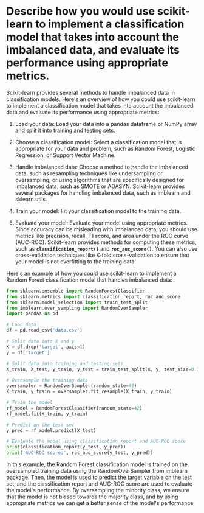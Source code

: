# Describe how you would use scikit-learn to implement a classification model that takes into account the imbalanced data, and evaluate its performance using appropriate metrics.

Scikit-learn provides several methods to handle imbalanced data in classification models. Here's an overview of how you could use scikit-learn to implement a classification model that takes into account the imbalanced data and evaluate its performance using appropriate metrics:

1. Load your data: Load your data into a pandas dataframe or NumPy array and split it into training and testing sets.

2. Choose a classification model: Select a classification model that is appropriate for your data and problem, such as Random Forest, Logistic Regression, or Support Vector Machine.

3. Handle imbalanced data: Choose a method to handle the imbalanced data, such as resampling techniques like undersampling or oversampling, or using algorithms that are specifically designed for imbalanced data, such as SMOTE or ADASYN. Scikit-learn provides several packages for handling imbalanced data, such as imblearn and sklearn.utils.

4. Train your model: Fit your classification model to the training data.

5. Evaluate your model: Evaluate your model using appropriate metrics. Since accuracy can be misleading with imbalanced data, you should use metrics like precision, recall, F1 score, and area under the ROC curve (AUC-ROC). Scikit-learn provides methods for computing these metrics, such as **`classification_report()`** and **`roc_auc_score()`**. You can also use cross-validation techniques like K-fold cross-validation to ensure that your model is not overfitting to the training data.

Here's an example of how you could use scikit-learn to implement a Random Forest classification model that handles imbalanced data:

```python
from sklearn.ensemble import RandomForestClassifier
from sklearn.metrics import classification_report, roc_auc_score
from sklearn.model_selection import train_test_split
from imblearn.over_sampling import RandomOverSampler
import pandas as pd

# Load data
df = pd.read_csv('data.csv')

# Split data into X and y
X = df.drop('target', axis=1)
y = df['target']

# Split data into training and testing sets
X_train, X_test, y_train, y_test = train_test_split(X, y, test_size=0.3, random_state=42)

# Oversample the training data
oversampler = RandomOverSampler(random_state=42)
X_train, y_train = oversampler.fit_resample(X_train, y_train)

# Train the model
rf_model = RandomForestClassifier(random_state=42)
rf_model.fit(X_train, y_train)

# Predict on the test set
y_pred = rf_model.predict(X_test)

# Evaluate the model using classification report and AUC-ROC score
print(classification_report(y_test, y_pred))
print('AUC-ROC score:', roc_auc_score(y_test, y_pred))
```

In this example, the Random Forest classification model is trained on the oversampled training data using the RandomOverSampler from imblearn package. Then, the model is used to predict the target variable on the test set, and the classification report and AUC-ROC score are used to evaluate the model's performance. By oversampling the minority class, we ensure that the model is not biased towards the majority class, and by using appropriate metrics we can get a better sense of the model's performance.